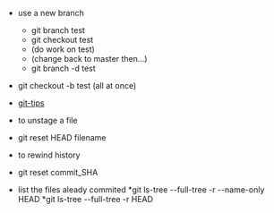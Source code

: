* use a new branch
  * git branch test
  * git checkout test
  * (do work on test)
  * (change back to master then...)
  * git branch -d test
  
* git checkout -b test  (all at once)
* [git-tips](http://git.io/git-tips)
* to unstage a file
 * git reset HEAD filename 

* to rewind history
 * git reset commit_SHA
 
* list the files aleady commited 
 *git ls-tree --full-tree -r --name-only HEAD
 *git ls-tree --full-tree -r HEAD
